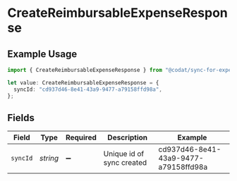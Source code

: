 # CreateReimbursableExpenseResponse

## Example Usage

```typescript
import { CreateReimbursableExpenseResponse } from "@codat/sync-for-expenses/sdk/models/shared";

let value: CreateReimbursableExpenseResponse = {
  syncId: "cd937d46-8e41-43a9-9477-a79158ffd98a",
};
```

## Fields

| Field                                | Type                                 | Required                             | Description                          | Example                              |
| ------------------------------------ | ------------------------------------ | ------------------------------------ | ------------------------------------ | ------------------------------------ |
| `syncId`                             | *string*                             | :heavy_minus_sign:                   | Unique id of sync created            | cd937d46-8e41-43a9-9477-a79158ffd98a |